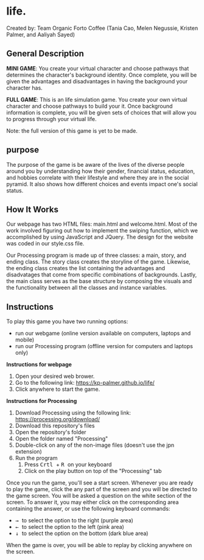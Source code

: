 # life.
Created by: Team Organic Forto Coffee (Tania Cao, Melen Negussie, Kristen Palmer, and Aaliyah Sayed)

## General Description
<b>MINI GAME</b>: You create your virtual character and choose pathways that determines the character's background identity. Once complete, you will be given the advantages and disadvantages in having the background your character has.

<b>FULL GAME</b>: This is an life simulation game. You create your own virtual character and choose pathways to build your it. Once background information is complete, you will be given sets of choices that will allow you to progress through your virtual life.

Note: the full version of this game is yet to be made.

## purpose
The purpose of the game is be aware of the lives of the diverse people around you by understanding how their gender, financial status, education, and hobbies correlate with their lifestyle and where they are in the social pyramid. It also shows how different choices and events impact one's social status.

## How It Works
Our webpage has two HTML files: main.html and welcome.html. Most of the work involved figuring out how to implement the swiping function, which we accomplished by using JavaScript and JQuery. The design for the website was coded in our style.css file.

Our Processing program is made up of three classes: a main, story, and ending class. The story class creates the storyline of the game. Likewise, the ending class creates the list containing the advantages and disadvatages that come from specific combinations of backgrounds. Lastly, the main class serves as the base structure by composing the visuals and the functionality between all the classes and instance variables.

## Instructions
To play this game you have two running options:
* run our webgame (online version available on computers, laptops and mobile)
* run our Processing program (offline version for computers and laptops only)

<b>Instructions for webpage</b>
1. Open your desired web brower.
2. Go to the following link: https://kp-palmer.github.io/life/
3. Click anywhere to start the game.

<b>Instructions for Processing</b>
1. Download Processing using the following link: https://processing.org/download/
2. Download this repository's files
3. Open the repository's folder
4. Open the folder named "Processing"
5. Double-click on any of the non-image files (doesn't use the jpn extension)
6. Run the program
    1. Press <kbd> Crtl </kbd> + <kbd> R </kbd> on your keyboard
    2. Click on the play button on top of the "Processing" tab

Once you run the game, you'll see a start screen. Whenever you are ready to play the game, click the any part of the screen and you will be directed to the game screen. You will be asked a question on the white section of the screen. To answer it, you may either click on the corresponding area containing the answer, or use the following keyboard commands:
* <kbd> → </kbd> to select the option to the right (purple area)
* <kbd> ← </kbd> to select the option to the left (pink area)
* <kbd> ↓ </kbd> to select the option on the bottom (dark blue area)

When the game is over, you will be able to replay by clicking anywhere on the screen.
